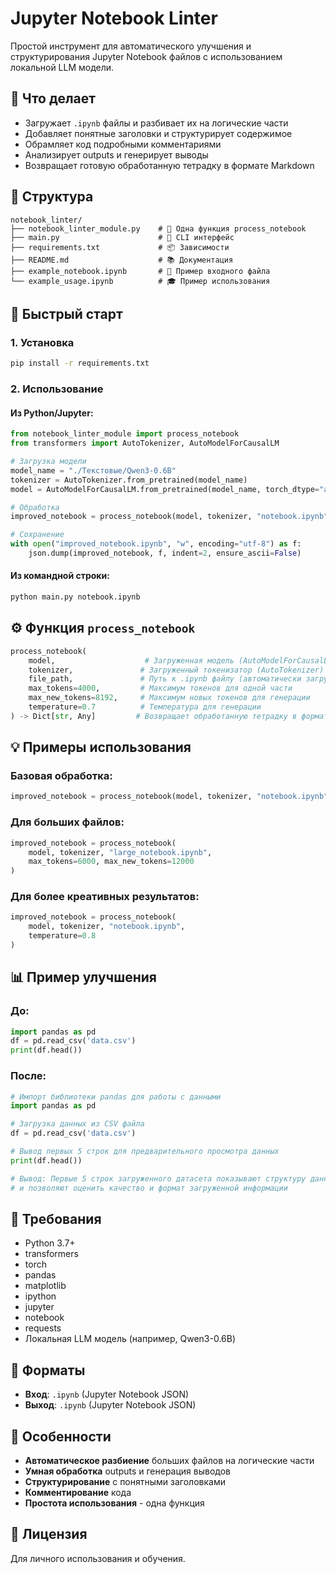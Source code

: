 # Jupyter Notebook Linter

Простой инструмент для автоматического улучшения и структурирования Jupyter Notebook файлов с использованием локальной LLM модели.

## 🎯 Что делает

- Загружает `.ipynb` файлы и разбивает их на логические части
- Добавляет понятные заголовки и структурирует содержимое
- Обрамляет код подробными комментариями
- Анализирует outputs и генерирует выводы
- Возвращает готовую обработанную тетрадку в формате Markdown

## 📁 Структура

```
notebook_linter/
├── notebook_linter_module.py    # 🎯 Одна функция process_notebook
├── main.py                      # 🔧 CLI интерфейс
├── requirements.txt             # 📦 Зависимости
├── README.md                    # 📚 Документация
├── example_notebook.ipynb       # 📄 Пример входного файла
└── example_usage.ipynb          # 🎓 Пример использования
```

## 🚀 Быстрый старт

### 1. Установка
```bash
pip install -r requirements.txt
```

### 2. Использование

#### Из Python/Jupyter:
```python
from notebook_linter_module import process_notebook
from transformers import AutoTokenizer, AutoModelForCausalLM

# Загрузка модели
model_name = "./Текстовые/Qwen3-0.6B"
tokenizer = AutoTokenizer.from_pretrained(model_name)
model = AutoModelForCausalLM.from_pretrained(model_name, torch_dtype="auto", device_map="auto")

# Обработка
improved_notebook = process_notebook(model, tokenizer, "notebook.ipynb")

# Сохранение
with open("improved_notebook.ipynb", "w", encoding="utf-8") as f:
    json.dump(improved_notebook, f, indent=2, ensure_ascii=False)
```

#### Из командной строки:
```bash
python main.py notebook.ipynb
```

## ⚙️ Функция `process_notebook`

```python
process_notebook(
    model,                    # Загруженная модель (AutoModelForCausalLM)
    tokenizer,               # Загруженный токенизатор (AutoTokenizer)
    file_path,               # Путь к .ipynb файлу (автоматически загружается как JSON)
    max_tokens=4000,         # Максимум токенов для одной части
    max_new_tokens=8192,     # Максимум новых токенов для генерации
    temperature=0.7          # Температура для генерации
) -> Dict[str, Any]         # Возвращает обработанную тетрадку в формате .ipynb (JSON структура)
```

## 💡 Примеры использования

### Базовая обработка:
```python
improved_notebook = process_notebook(model, tokenizer, "notebook.ipynb")
```

### Для больших файлов:
```python
improved_notebook = process_notebook(
    model, tokenizer, "large_notebook.ipynb",
    max_tokens=6000, max_new_tokens=12000
)
```

### Для более креативных результатов:
```python
improved_notebook = process_notebook(
    model, tokenizer, "notebook.ipynb",
    temperature=0.8
)
```

## 📊 Пример улучшения

### До:
```python
import pandas as pd
df = pd.read_csv('data.csv')
print(df.head())
```

### После:
```python
# Импорт библиотеки pandas для работы с данными
import pandas as pd

# Загрузка данных из CSV файла
df = pd.read_csv('data.csv')

# Вывод первых 5 строк для предварительного просмотра данных
print(df.head())

# Вывод: Первые 5 строк загруженного датасета показывают структуру данных
# и позволяют оценить качество и формат загруженной информации
```

## 🔧 Требования

- Python 3.7+
- transformers
- torch
- pandas
- matplotlib
- ipython
- jupyter
- notebook
- requests
- Локальная LLM модель (например, Qwen3-0.6B)

## 📄 Форматы

- **Вход**: `.ipynb` (Jupyter Notebook JSON)
- **Выход**: `.ipynb` (Jupyter Notebook JSON)

## 🎯 Особенности

- **Автоматическое разбиение** больших файлов на логические части
- **Умная обработка** outputs и генерация выводов
- **Структурирование** с понятными заголовками
- **Комментирование** кода
- **Простота использования** - одна функция

## 📝 Лицензия

Для личного использования и обучения. 